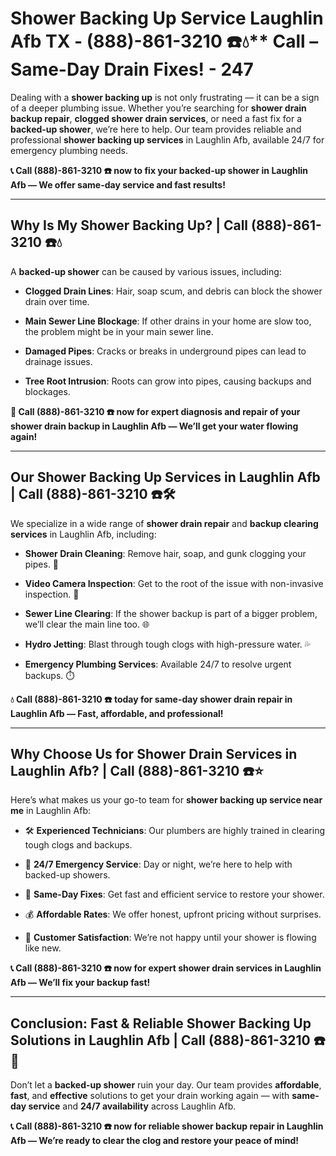 # Shower Backing Up Service Laughlin Afb TX - (888)-861-3210 ☎️💧** Call – Same-Day Drain Fixes! - 247

Dealing with a **shower backing up** is not only frustrating — it can be a sign of a deeper plumbing issue. Whether you’re searching for **shower drain backup repair**, **clogged shower drain services**, or need a fast fix for a **backed-up shower**, we’re here to help. Our team provides reliable and professional **shower backing up services** in Laughlin Afb, available 24/7 for emergency plumbing needs.

**📞 Call (888)-861-3210 ☎️ now to fix your backed-up shower in Laughlin Afb — We offer same-day service and fast results!**

---

## **Why Is My Shower Backing Up? | Call (888)-861-3210 ☎️💧**

A **backed-up shower** can be caused by various issues, including:

- **Clogged Drain Lines**: Hair, soap scum, and debris can block the shower drain over time.  
- **Main Sewer Line Blockage**: If other drains in your home are slow too, the problem might be in your main sewer line.  
- **Damaged Pipes**: Cracks or breaks in underground pipes can lead to drainage issues.  
- **Tree Root Intrusion**: Roots can grow into pipes, causing backups and blockages.

**🚿 Call (888)-861-3210 ☎️ now for expert diagnosis and repair of your shower drain backup in Laughlin Afb — We’ll get your water flowing again!**

---

## **Our Shower Backing Up Services in Laughlin Afb | Call (888)-861-3210 ☎️🛠️**

We specialize in a wide range of **shower drain repair** and **backup clearing services** in Laughlin Afb, including:

- **Shower Drain Cleaning**: Remove hair, soap, and gunk clogging your pipes. 🧼  
- **Video Camera Inspection**: Get to the root of the issue with non-invasive inspection. 🎥  
- **Sewer Line Clearing**: If the shower backup is part of a bigger problem, we’ll clear the main line too. 🌐  
- **Hydro Jetting**: Blast through tough clogs with high-pressure water. 💦  
- **Emergency Plumbing Services**: Available 24/7 to resolve urgent backups. ⏱️

**💧 Call (888)-861-3210 ☎️ today for same-day shower drain repair in Laughlin Afb — Fast, affordable, and professional!**

---

## **Why Choose Us for Shower Drain Services in Laughlin Afb? | Call (888)-861-3210 ☎️⭐**

Here’s what makes us your go-to team for **shower backing up service near me** in Laughlin Afb:

- 🛠️ **Experienced Technicians**: Our plumbers are highly trained in clearing tough clogs and backups.  
- 🚨 **24/7 Emergency Service**: Day or night, we’re here to help with backed-up showers.  
- 🚿 **Same-Day Fixes**: Get fast and efficient service to restore your shower.  
- 💰 **Affordable Rates**: We offer honest, upfront pricing without surprises.  
- 🌟 **Customer Satisfaction**: We’re not happy until your shower is flowing like new.

**📞 Call (888)-861-3210 ☎️ now for expert shower drain services in Laughlin Afb — We’ll fix your backup fast!**

---

## **Conclusion: Fast & Reliable Shower Backing Up Solutions in Laughlin Afb | Call (888)-861-3210 ☎️🚿**

Don’t let a **backed-up shower** ruin your day. Our team provides **affordable**, **fast**, and **effective** solutions to get your drain working again — with **same-day service** and **24/7 availability** across Laughlin Afb.

**📞 Call (888)-861-3210 ☎️ now for reliable shower backup repair in Laughlin Afb — We’re ready to clear the clog and restore your peace of mind!**
